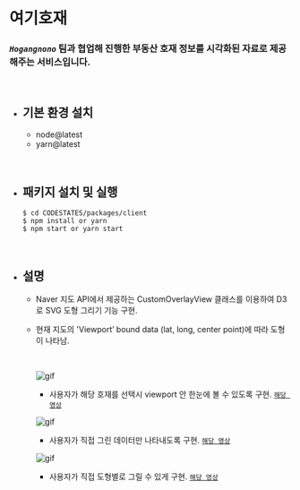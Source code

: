# 여기호재

### **_`Hogangnono`_** 팀과 협업해 진행한 부동산 호재 정보를 시각화된 자료로 제공해주는 서비스입니다.

<br>

- ## 기본 환경 설치

  - node@latest
  - yarn@latest

<br>

- ## 패키지 설치 및 실행

  ```
  $ cd CODESTATES/packages/client
  $ npm install or yarn
  $ npm start or yarn start
  ```

<br>

- ## 설명

  - Naver 지도 API에서 제공하는 CustomOverlayView 클래스를 이용하여 D3로 SVG 도형 그리기 기능 구현.
  - 현재 지도의 'Viewport’ bound data (lat, long, center point)에 따라 도형이 나타남.

    <br>

    <!-- <p>
    <iframe width="640" height="360" src="https://www.youtube.com/embed/elRI1DB4520?rel=0&amp;showinfo=0" frameborder="0" allow="accelerometer; autoplay; encrypted-media; gyroscope; picture-in-picture" allowfullscreen></iframe>
    </p> -->

    ![gif](https://media.giphy.com/media/H6KAgO6pyZfXuZI44J/giphy.gif)

    - 사용자가 해당 호재를 선택시 viewport 안 한눈에 볼 수 있도록 구현. [`해당 영상`](https://www.youtube.com/watch?v=elRI1DB4520)

      <!-- <p>
      <iframe width="640" height="360" src="https://www.youtube.com/embed/pNZ7LkcditI?rel=0&amp;showinfo=0" frameborder="0" allow="accelerometer; autoplay; encrypted-media; gyroscope; picture-in-picture" allowfullscreen></iframe>
      </p> -->

    ![gif](https://media.giphy.com/media/MY10D0ZPCrvYEQ19IP/giphy.gif)

    - 사용자가 직접 그린 데이터만 나타내도록 구현. [`해당 영상`](https://www.youtube.com/watch?v=pNZ7LkcditI)

      <!-- <p>
      <iframe width="640" height="360" src="https://www.youtube.com/embed/w9ilvJ1FzYA?rel=0&amp;showinfo=0" frameborder="0" allow="accelerometer; autoplay; encrypted-media; gyroscope; picture-in-picture" allowfullscreen></iframe>
      </p> -->

    ![gif](https://media.giphy.com/media/ZXfWW9lUzRSYnCrhae/giphy.gif)

    - 사용자가 직접 도형별로 그릴 수 있게 구현. [`해당 영상`](https://www.youtube.com/watch?v=w9ilvJ1FzYA)
